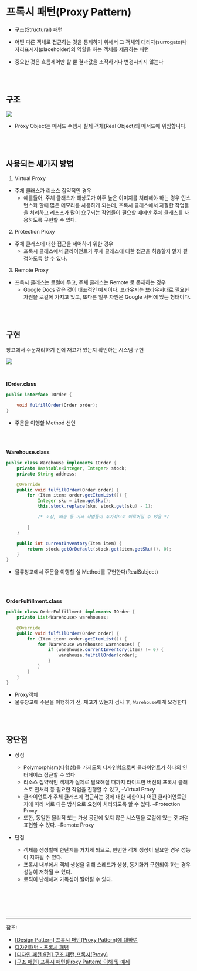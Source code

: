 # 프록시 패턴(Proxy Pattern)


- 구조(Structural) 패턴
 


- 어떤 다른 객체로 접근하는 것을 통제하기 위해서 그 객체의 대리자(surrogate)나 자리표시자(placeholder)의 역할을 하는 객체를 제공하는 패턴

-  중요한 것은 흐름제어만 할 뿐 결과값을 조작하거나 변경시키지 않는다



<br/><br/>

## 구조



![](https://images.velog.io/images/cham/post/e0c5c322-e19f-4d7a-aab5-74476e677244/image.png)

- Proxy Object는 메서드 수행시 실제 객체(Real Object)의 메서드에 위임합니다.


<br/><br/>

## 사용되는 세가지 방법



1. Virtual Proxy
 - 주체 클래스가 리소스 집약적인 경우
   - 예를들어, 주체 클래스가 해상도가 아주 높은 이미지를 처리해야 하는 경우 인스턴스화 할때 많은 메모리를 사용하게 되는데, 프록시 클래스에서 자잘한 작업들을 처리하고 리소스가 많이 요구되는 작업들이 필요할 때에만 주체 클래스를 사용하도록 구현할 수 있다.

2. Protection Proxy

- 주체 클래스에 대한 접근을 제어하기 위한 경우
  - 프록시 클래스에서 클라이언트가 주체 클래스에 대한 접근을 허용할지 말지 결정하도록 할 수 있다. 

3. Remote Proxy
 - 프록시 클래스는 로컬에 두고, 주체 클래스는 Remote 로 존재하는 경우
   - Google Docs 같은 것이 대표적인 예시이다. 브라우저는 브라우저대로 필요한 자원을 로컬에 가지고 있고, 또다른 일부 자원은 Google 서버에 있는 형태이다.


<br/><br/>

## 구현


창고에서 주문처리하기 전에 재고가 있는지 확인하는 시스템 구현

![](https://images.velog.io/images/cham/post/7d65a279-9e78-4bf9-8e81-42cf517ecb88/image.png)


<br/>


**IOrder.class**

```java
public interface IOrder {

    void fulfillOrder(Order order);
}

```


- 주문을 이행할 Method 선언

<br/><br/>


**Warehouse.class**

```java
public class Warehouse implements IOrder {
    private Hashtable<Integer, Integer> stock;
    private String address;

    @Override
    public void fulfillOrder(Order order) {
        for (Item item: order.getItemList()) {
            Integer sku = item.getSku();
            this.stock.replace(sku, stock.get(sku) - 1);

            /* 포장, 배송 등 기타 작업들이 추가적으로 이루어질 수 있음 */

        }
    }

    public int currentInventory(Item item) {
        return stock.getOrDefault(stock.get(item.getSku()), 0);
    }
}

```


- 물류창고에서 주문을 이행할 실 Method를 구현한다(RealSubject)


<br/><br/>


**OrderFulfillment.class**

```java
public class OrderFulfillment implements IOrder {
    private List<Warehouse> warehouses;

    @Override
    public void fulfillOrder(Order order) {
        for (Item item: order.getItemList()) {
            for (Warehouse warehouse: warehouses) {
                if (warehouse.currentInventory(item) != 0) {
                    warehouse.fulfillOrder(order);
                }
            }
        }
    }
}
```


- Proxy객체
- 물류창고에 주문을 이행하기 전, 재고가 있는지 검사 후, ```Warehouse```에게 요청한다




<br/><br/>

## 장단점


- 장점
  - Polymorphism(다형성)을 가지도록 디자인함으로써 클라이언트가 하나의 인터페이스 접근할 수 있다
  - 리소스 집약적인 객체가 실제로 필요해질 때까지 라이트한 버전의 프록시 클래스로 전처리 등 필요한 작업을 진행할 수 있고, –Virtual Proxy
  - 클라이언트가 주체 클래스에 접근하는 것에 대한 제한이나 어떤 클라이언트인지에 따라 서로 다른 방식으로 요청이 처리되도록 할 수 있다. –Protection Proxy
  - 또한, 동일한 물리적 또는 가상 공간에 있지 않은 시스템을 로컬에 있는 것 처럼 표현할 수 있다. –Remote Proxy
  
  


- 단점
  - 객체를 생성할때 한단계를 거치게 되므로, 빈번한 객체 생성이 필요한 경우 성능이 저하될 수 있다.
  - 프록시 내부에서 객체 생성을 위해 스레드가 생성, 동기화가 구현되야 하는 경우 성능이 저하될 수 있다.
  - 로직이 난해해져 가독성이 떨어질 수 있다.


<br/><br/><br/><br/>

---
참조:
- [[Design Pattern] 프록시 패턴(Proxy Pattern)에 대하여](https://coding-factory.tistory.com/711)
- [디자인패턴 - 프록시 패턴](https://yaboong.github.io/design-pattern/2018/10/17/proxy-pattern/)
- [[디자인 패턴 9편] 구조 패턴,프록시(Proxy)](https://dailyheumsi.tistory.com/201)
- [[구조 패턴] 프록시 패턴(Proxy Pattern) 이해 및 예제](https://readystory.tistory.com/132?category=822867)
